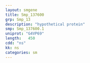 ```yaml
---
layout: smgene
title: Smp_137600
grp: Smp_13
description: "hypothetical protein"
smp: Smp_137600.1
uniprot: "G4VP69"
length:   450
cdd: "ns"
kk: ns
categories: sm
---
```

